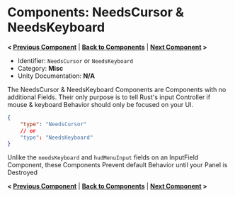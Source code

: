 # Components: NeedsCursor & NeedsKeyboard
**< [Previous Component](/docs/components/UnityEngine.UI.InputField.md)** | **[Back to Components](/docs/components/README.md)** | **[Next Component](/docs/components/Countdown.md) >**

- Identifier: `NeedsCursor` or `NeedsKeyboard`
- Category: **Misc**
- Unity Documentation: **N/A**

The NeedsCursor & NeedsKeyboard Components are Components with no additional Fields. Their only purpose is to tell Rust's input Controller if mouse & keyboard Behavior should only be focused on your UI.
```json
{
	"type": "NeedsCursor"
	// or
	"type": "NeedsKeyboard"
}
```

Unlike the  `needsKeyboard`  and  `hudMenuInput`  fields on an InputField Component, these Components Prevent default Behavior until your Panel is Destroyed

**< [Previous Component](/docs/components/UnityEngine.UI.InputField.md)** | **[Back to Components](/docs/components/README.md)** | **[Next Component](/docs/components/Countdown.md) >**
<!--stackedit_data:
eyJoaXN0b3J5IjpbMTU5NTUwMjcwNCw5ODE1ODIzNTYsOTM2Mj
M3MzY0XX0=
-->